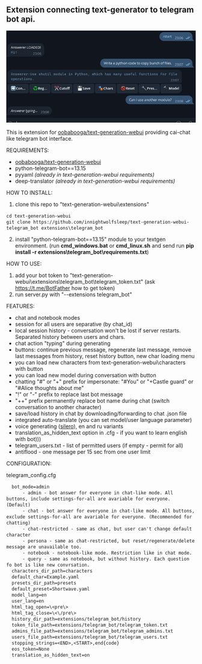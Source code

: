 Extension connecting text-generator to telegram bot api.
-
![Image1](https://github.com/innightwolfsleep/storage/raw/main/textgen_telegram.PNG)

This is extension for [oobabooga/text-generation-webui](https://github.com/oobabooga/text-generation-webui) providing cai-chat like telegram bot interface.

REQUIREMENTS:
- [oobabooga/text-generation-webui](https://github.com/oobabooga/text-generation-webui)
- python-telegram-bot==13.15
- pyyaml _(already in text-generation-webui requirements)_
- deep-translator _(already in text-generation-webui requirements)_

HOW TO INSTALL:
1) clone this repo to "text-generation-webui\extensions"
```
cd text-generation-webui
git clone https://github.com/innightwolfsleep/text-generation-webui-telegram_bot extensions\telegram_bot
```
2) install "python-telegram-bot==13.15" module to your textgen environment. (run **cmd_windows.bat** or **cmd_linux.sh** and send run **pip install -r extensions\telegram_bot\requirements.txt**)

HOW TO USE:
1) add your bot token to "text-generation-webui\extensions\telegram_bot\telegram_token.txt" (ask https://t.me/BotFather how to get token)
2) run server.py with "--extensions telegram_bot"

FEATURES:
- chat and notebook modes
- session for all users are separative (by chat_id)
- local session history - conversation won't be lost if server restarts. Separated history between users and chars.
- chat action "typing" during generating
- buttons: continue previous message, regenerate last message, remove last messages from history, reset history button, new char loading menu
- you can load new characters from text-generation-webui\characters with button
- you can load new model during conversation with button
- chatting "#" or "+" prefix for impersonate: "#You" or "+Castle guard" or "#Alice thoughts about me"
- "!" or "-" prefix to replace last bot message
- "++" prefix permanently replace bot name during chat (switch conversation to another character)
- save/load history in chat by downloading/forwarding to chat .json file
- integrated auto-translate (you can set model/user language parameter) 
- voice generating ([silero](https://github.com/snakers4/silero-models)), en and ru variants
- translation_as_hidden_text option in .cfg - if you want to learn english with bot)))
- telegram_users.txt - list of permitted users (if empty - permit for all)
- antiflood - one message per 15 sec from one user limit



CONFIGURATION:

telegram_config.cfg
```
  bot_mode=admin  
	  - admin - bot answer for everyone in chat-like mode. All buttons, include settings-for-all are avariable for everyone. (Default)
	  - chat - bot answer for everyone in chat-like mode. All buttons, exclude settings-for-all are avariable for everyone. (Recommended for chatting)
	  - chat-restricted - same as chat, but user can't change default character
	  - persona - same as chat-restricted, but reset/regenerate/delete message are unavailable too. 
	  - notebook - notebook-like mode. Restriction like in chat mode.
	  - query - same as notebook, but without history. Each question fo bot is like new convrsation.
  characters_dir_path=characters
  default_char=Example.yaml
  presets_dir_path=presets
  default_preset=Shortwave.yaml
  model_lang=en
  user_lang=en
  html_tag_open=\<pre\>
  html_tag_close=\<\/pre\>
  history_dir_path=extensions/telegram_bot/history
  token_file_path=extensions/telegram_bot/telegram_token.txt
  admins_file_path=extensions/telegram_bot/telegram_admins.txt
  users_file_path=extensions/telegram_bot/telegram_users.txt
  stopping_strings=<END>,<START>,end{code}
  eos_token=None
  translation_as_hidden_text=on

```
